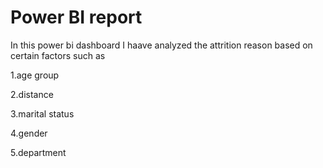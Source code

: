 # Power BI report

In this power bi dashboard I haave analyzed the attrition reason based on certain factors such as

1.age group

2.distance

3.marital status

4.gender

5.department 
